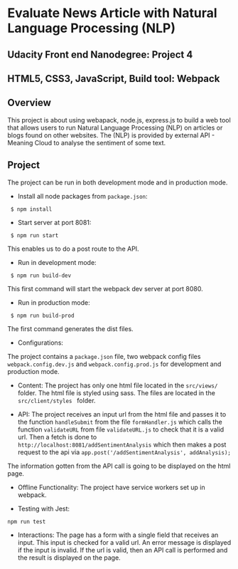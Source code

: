 # Evaluate News Article with Natural Language Processing (NLP)

## Udacity Front end Nanodegree: Project 4

## HTML5, CSS3, JavaScript, Build tool: Webpack

## Overview
This project is about using webapack, node.js, express.js to build a web tool that allows users to run Natural Language Processing (NLP) on articles or blogs found on other websites. The (NLP) is provided by external API - 
Meaning Cloud to analyse the sentiment of some text.

## Project
The project can be run in both development mode and in production mode.

- Install all node packages from `package.json`:

` $ npm install`

- Start server at port 8081:

` $ npm run start`

This enables us to do a post route to the API.

- Run in development mode:

` $ npm run build-dev`

This first command will start the webpack dev server at port 8080. 

- Run in production mode:

` $ npm run build-prod`

The first command generates the dist files. 

- Configurations:

The project contains a `package.json` file, two webpack config files `webpack.config.dev.js` and `webpack.config.prod.js` for development and production mode.

- Content:
The project has only one html file located in the `src/views/` folder. The html file is styled using sass. The files are located in the `src/client/styles ` folder.

- API:
The project receives an input url from the html file and passes it to the function `handleSubmit` from the  file `formHandler.js` which calls the function `validateURL` from file `validateURL.js` to check that it is a valid url. 
Then a fetch is done to `http://localhost:8081/addSentimentAnalysis` which then makes a post request to the api via `app.post('/addSentimentAnalysis', addAnalysis);`

The information gotten from the API call is going to be displayed on the html page.

- Offline Functionality:
The project have service workers set up in webpack. 

- Testing with Jest:

 `npm run test`

- Interactions:
The page has a form with a single field that receives an input. This input is checked for a valid url. An error message is displayed if the input is invalid. If the url is valid, then an API call is performed and the result is 
displayed on the page.
